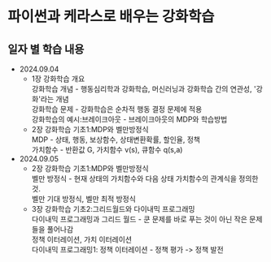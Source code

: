 파이썬과 케라스로 배우는 강화학습
=============

일자 별 학습 내용
-------------
- 2024.09.04
    - 1장 강화학습 개요   
    강화학습 개념 - 행동심리학과 강화학습, 머신러닝과 강화학습 간의 연관성, '강화'라는 개념   
    강화학습 문제 - 강화학습은 순차적 행동 결정 문제에 적용   
    강화학습의 예시:브레이크아웃 - 브레이크아웃의 MDP와 학습방법   
    - 2장 강화학습 기초1:MDP와 벨만방정식   
    MDP - 상태, 행동, 보상함수, 상태변환확률, 할인율, 정책   
    가치함수 - 반환값 G, 가치함수 v(s), 큐함수 q(s,a)   
- 2024.09.05   
    - 2장 강화학습 기초1:MDP와 벨만방정식   
    벨만 방정식 - 현재 상태의 가치함수와 다음 상태 가치함수의 관계식을 정의한 것.   
                 벨만 기대 방정식, 벨만 최적 방정식   
    - 3장 강화학습 기초2:그리드월드와 다이내믹 프로그래밍   
    다이내믹 프로그래밍과 그리드 월드 - 쿤 문제를 바로 푸는 것이 아닌 작은 문제들을 풀어나감   
                                     정책 이터레이션, 가치 이터레이션   
    다이내믹 프로그래밍1: 정책 이터레이션 - 정책 평가 -> 정책 발전   